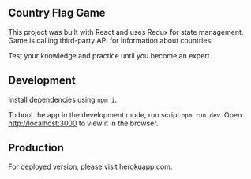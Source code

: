 ## Country Flag Game

This project was built with React and uses Redux for state management. Game is calling third-party API for information about countries.

Test your knowledge and practice until you become an expert.

## Development

Install dependencies using `npm i`.

To boot the app in the development mode, run script `npm run dev`.
Open [http://localhost:3000](http://localhost:3000) to view it in the browser.

## Production

For deployed version, please visit [herokuapp.com](https://country-flag-game.herokuapp.com).
